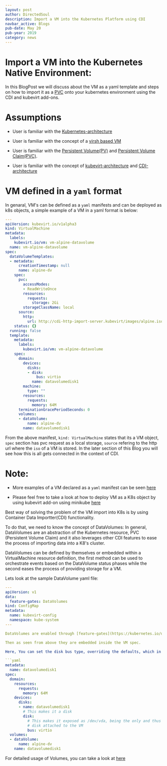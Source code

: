 ```yaml
---
layout: post
author: DirectedSoul
description: Import a VM into the Kubernetes Platform using CDI
navbar_active: Blogs
pub-date: May 20
pub-year: 2019
category: news
---
```


# Import a VM into the Kubernetes Native Environment:

In this BlogPost we will discuss about the VM as a yaml template and steps on how to import it as a [PVC](https://kubernetes.io/docs/concepts/storage/persistent-volumes/) onto your kubernetes environment using the CDI and kubevirt add-ons.

# **Assumptions**

- User is familiar with the [Kubernetes-architecture](https://www.aquasec.com/wiki/display/containers/Kubernetes+Architecture+101)

- User is familiar with the concept of a [virsh based VM](https://access.redhat.com/documentation/en-us/red_hat_enterprise_linux/7/html/virtualization_deployment_and_administration_guide/sect-guest_virtual_machine_installation_overview-creating_guests_with_virt_install)

- User is familiar with the [Persistent Volume(PV)](https://kubernetes.io/docs/concepts/storage/persistent-volumes/) and [Persistent Volume Claim(PVC)](https://kubernetes.io/docs/concepts/storage/persistent-volumes/#persistentvolumeclaims).

- User is familiar with the concept of [kubevirt-architecture](https://github.com/kubevirt/kubevirt/blob/master/docs/architecture.md) and [CDI-architecture](https://github.com/kubevirt/containerized-data-importer/blob/master/doc/design.md#design)

# VM defined in a `yaml` format 

In genaral, VM's can be defined as a `yaml` manifests and can be deployed as k8s objects, a simple example of a VM  in a yaml format is below:

```yaml
---
apiVersion: kubevirt.io/v1alpha3
kind: VirtualMachine
metadata:
  labels:
    kubevirt.io/vm: vm-alpine-datavolume
  name: vm-alpine-datavolume
spec:
  dataVolumeTemplates:
  - metadata:
      creationTimestamp: null
      name: alpine-dv
    spec:
      pvc:
        accessModes:
        - ReadWriteOnce
        resources:
          requests:
            storage: 2Gi
        storageClassName: local
      source:
        http:
          url: http://cdi-http-import-server.kubevirt/images/alpine.iso
    status: {}
  running: false
  template:
    metadata:
      labels:
        kubevirt.io/vm: vm-alpine-datavolume
    spec:
      domain:
        devices:
          disks:
          - disk:
              bus: virtio
            name: datavolumedisk1
        machine:
          type: ""
        resources:
          requests:
            memory: 64M
      terminationGracePeriodSeconds: 0
      volumes:
      - dataVolume:
          name: alpine-dv
        name: datavolumedisk1
```

From the above manifest, `kind: VirtualMachine` states that its a VM object, `spec` section has pvc request as a local storage, `source` refering to the http url where the `iso` of a VM is stored. In the later section of this Blog you will see how this is all gets connected in the context of CDI. 

# **Note**: 

- More examples of a VM declared as a `yaml` manifest can be seen [here](https://github.com/kubevirt/kubevirt/tree/master/cluster/examples)

- Please feel free to take a look at how to deploy VM as a K8s object by using kubevirt add-on using minikube [here](https://kubevirt.io//quickstart_minikube/)

Best way of solving the problem of the VM import into K8s is by using Container Data Importter(CDI) functionality. 

To do that, we need to know the concept of DataVolumes: In general, DataVolumes are an abstraction of the Kubernetes resource, PVC (Persistent Volume Claim) and it also leverages other CDI features to ease the process of importing data into a K8's cluster.

DataVolumes can be defined by themselves or embedded within a VirtualMachine resource definition, the first method can be used to orchestrate events based on the DataVolume status phases while the second eases the process of providing storage for a VM.

Lets look at the sample DataVolume yaml file:

```yaml
---
apiVersion: v1
data:
  feature-gates: DataVolumes
kind: ConfigMap
metadata:
  name: kubevirt-config
  namespace: kube-system
---

DataVolumes are enabled through [feature-gates](https://kubernetes.io/docs/reference/command-line-tools-reference/feature-gates/).

Then as seen from above they are embedded inside the VM spec.

Here, You can set the disk bus type, overriding the defaults, which in turn depends on the chipset the VM is configured to use:

```yaml
metadata:
  name: datavolumedisk1
spec:
  domain:
    resources:
      requests:
        memory: 64M
    devices:
      disks:
      - name: datavolumedisk1
        # This makes it a disk
        disk:
          # This makes it exposed as /dev/vda, being the only and thus first
          # disk attached to the VM
          bus: virtio
  volumes:
  - dataVolume:
      name: alpine-dv
    name: datavolumedisk1
``` 
For detailed usage of Volumes, you can take a look at [here](https://kubevirt.io/user-guide/docs/latest/creating-virtual-machines/disks-and-volumes.html)

